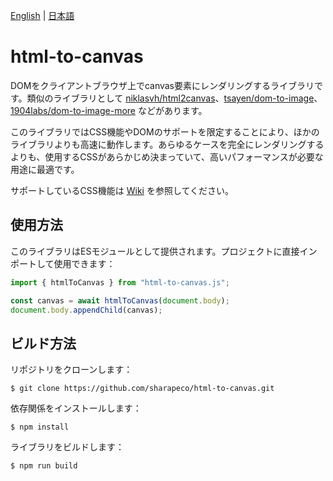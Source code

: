 [English](README.md) | [日本語](README.ja.md)

# html-to-canvas

DOMをクライアントブラウザ上でcanvas要素にレンダリングするライブラリです。類似のライブラリとして [niklasvh/html2canvas](https://github.com/niklasvh/html2canvas)、[tsayen/dom-to-image](https://github.com/tsayen/dom-to-image)、[1904labs/dom-to-image-more](https://github.com/1904labs/dom-to-image-more) などがあります。

このライブラリではCSS機能やDOMのサポートを限定することにより、ほかのライブラリよりも高速に動作します。あらゆるケースを完全にレンダリングするよりも、使用するCSSがあらかじめ決まっていて、高いパフォーマンスが必要な用途に最適です。

サポートしているCSS機能は [Wiki](https://github.com/sharapeco/html-to-canvas/wiki/Supported-CSS) を参照してください。

## 使用方法

このライブラリはESモジュールとして提供されます。プロジェクトに直接インポートして使用できます：

```js
import { htmlToCanvas } from "html-to-canvas.js";

const canvas = await htmlToCanvas(document.body);
document.body.appendChild(canvas);
```

## ビルド方法

リポジトリをクローンします：

```shell-session
$ git clone https://github.com/sharapeco/html-to-canvas.git
```

依存関係をインストールします：

```shell-session
$ npm install
```

ライブラリをビルドします：

```shell-session
$ npm run build
```